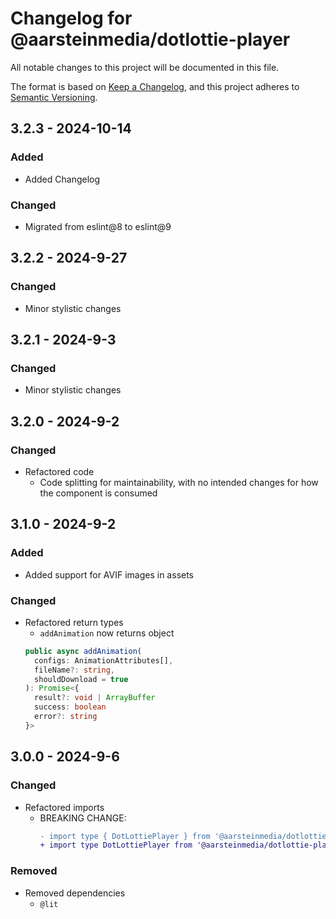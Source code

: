 # Changelog for @aarsteinmedia/dotlottie-player

All notable changes to this project will be documented in this file.

The format is based on [Keep a Changelog](https://keepachangelog.com/en/1.1.0/),
and this project adheres to [Semantic Versioning](https://semver.org/spec/v2.0.0.html).

## 3.2.3 - 2024-10-14

### Added

- Added Changelog

### Changed

- Migrated from eslint@8 to eslint@9

## 3.2.2 - 2024-9-27

### Changed

- Minor stylistic changes

## 3.2.1 - 2024-9-3

### Changed

- Minor stylistic changes

## 3.2.0 - 2024-9-2

### Changed

- Refactored code
  - Code splitting for maintainability, with no intended changes for how the component is consumed

## 3.1.0 - 2024-9-2

### Added

- Added support for AVIF images in assets

### Changed

- Refactored return types
  - `addAnimation` now returns object
  ```typescript
  public async addAnimation(
    configs: AnimationAttributes[],
    fileName?: string,
    shouldDownload = true
  ): Promise<{
    result?: void | ArrayBuffer
    success: boolean
    error?: string
  }>
  ```

## 3.0.0 - 2024-9-6

### Changed

- Refactored imports
  - BREAKING CHANGE:
    ```diff
    - import type { DotLottiePlayer } from '@aarsteinmedia/dotlottie-player'
    + import type DotLottiePlayer from '@aarsteinmedia/dotlottie-player'
    ```

### Removed

- Removed dependencies
  - `@lit`